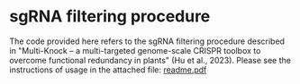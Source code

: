 # sgRNA filtering procedure
The code provided here refers to the sgRNA filtering procedure described in "Multi-Knock – a multi-targeted genome-scale CRISPR toolbox to overcome functional redundancy in plants" (Hu et al., 2023).
Please see the instructions of usage in the attached file: [readme.pdf](https://github.com/anatshafir1/sgRNA_filtering_procedure/files/10722583/readme.pdf)
